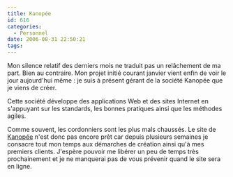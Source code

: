 ```yaml
---
title: Kanopée
id: 616
categories:
  - Personnel
date: 2006-08-31 22:50:21
tags:
---
```


Mon silence relatif des derniers mois ne traduit pas un relâchement de ma part. Bien au contraire. Mon projet initié courant janvier vient enfin de voir le jour aujourd'hui même&nbsp;: je suis à présent gérant de la société Kanopée que je viens de créer.

Cette société développe des applications Web et des sites Internet en s'appuyant sur les standards, les bonnes pratiques ainsi que les méthodes agiles.

Comme souvent, les cordonniers sont les plus mals chaussés. Le site de [Kanopée](http://www.kanopee.net/) n'est donc pas encore prêt car depuis plusieurs semaines je consacre tout mon temps aux démarches de création ainsi qu'à mes premiers clients. J'espère pouvoir me libérer un peu de temps très prochainement et je ne manquerai pas de vous prévenir quand le site sera en ligne.